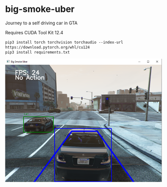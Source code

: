 # big-smoke-uber
Journey to a self driving car in GTA

Requires CUDA Tool Kit 12.4

```
pip3 install torch torchvision torchaudio --index-url https://download.pytorch.org/whl/cu124
pip3 install requirements.txt
```

![demo](https://github.com/Sphyrna-029/big-smoke-uber/blob/main/Demo.PNG?raw=true)

